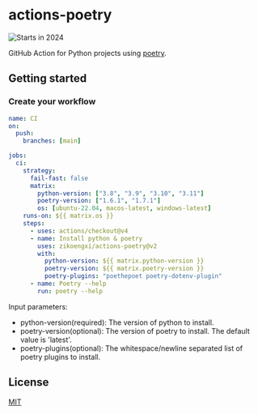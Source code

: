 # actions-poetry

![Starts in 2024](https://img.shields.io/badge/Started-2024-brightgreen)

GitHub Action for Python projects using [poetry](https://github.com/python-poetry/poetry).

## Getting started

### Create your workflow

```yaml
name: CI
on: 
  push:
    branches: [main]

jobs:
  ci:
    strategy:
      fail-fast: false
      matrix:
        python-version: ["3.8", "3.9", "3.10", "3.11"]
        poetry-version: ["1.6.1", "1.7.1"]
        os: [ubuntu-22.04, macos-latest, windows-latest]
    runs-on: ${{ matrix.os }}
    steps:
      - uses: actions/checkout@v4
      - name: Install python & poetry
        uses: zikoengxi/actions-poetry@v2
        with:
          python-version: ${{ matrix.python-version }}
          poetry-version: ${{ matrix.poetry-version }}
          poetry-plugins: "poethepoet poetry-dotenv-plugin"
      - name: Poetry --help
        run: poetry --help
```

Input parameters:

- python-version(required): The version of python to install.
- poetry-version(optional): The version of poetry to install. The default value is 'latest'.
- poetry-plugins(optional): The whitespace/newline separated list of poetry plugins to install.

## License

[MIT](LICENSE)
